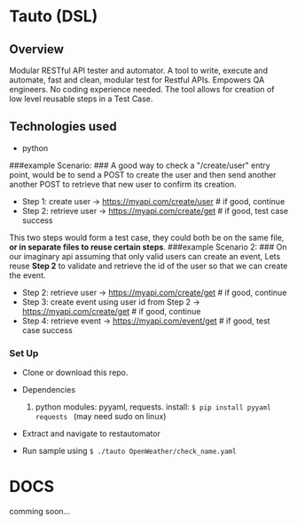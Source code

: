 # Tauto (DSL)

## Overview
Modular RESTful API tester and automator. A tool to write, execute and automate, fast and clean, modular test for Restful APIs. Empowers QA engineers. No coding experience needed. The tool allows for creation of low level reusable steps in a Test Case. 

## Technologies used
* python


###example Scenario: ###
A good way to check a "/create/user" entry point, would be to send a POST to create the user and then send another another POST to retrieve that new user to confirm its creation.

* Step 1: create user -> https://myapi.com/create/user  # if good, continue
* Step 2: retrieve user -> https://myapi.com/create/get # if good, test case success

This two steps would form a test case, they could both be on the same file, **or in separate files to reuse certain steps**.
###example Scenario 2: ###
On our imaginary api assuming that only valid users can create an event, Lets reuse **Step 2** to validate and retrieve the id of the user so that we can create the event.

* Step 2: retrieve user -> https://myapi.com/create/get                          # if good, continue
* Step 3: create event using user id from Step 2 -> https://myapi.com/create/get # if good, continue
* Step 4: retrieve event -> https://myapi.com/event/get                          # if good, test case success


### Set Up ###

* Clone or download this repo.
* Dependencies
    1. python modules: pyyaml, requests. install: ```$ pip install pyyaml requests ``` (may need sudo on linux)

* Extract and navigate to restautomator
* Run sample using ```$ ./tauto OpenWeather/check_name.yaml```

# DOCS #
comming soon...
